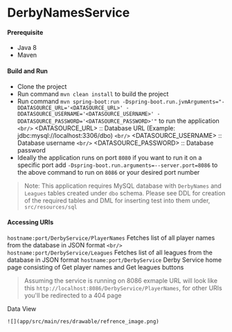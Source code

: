 # DerbyNamesService

#### Prerequisite

- Java 8
- Maven

#### Build and Run

- Clone the project
- Run command `mvn clean install` to build the project
- Run command `mvn spring-boot:run -Dspring-boot.run.jvmArguments="-DDATASOURCE_URL='<DATASOURCE_URL>' -DDATASOURCE_USERNAME='<DATASOURCE_USERNAME>' -DDATASOURCE_PASSWORD='<DATASOURCE_PASSWORD>'"` to run the application `<br/>`
  <DATASOURCE_URL> :: Database URL (Example: jdbc:mysql://localhost:3306/dbo) `<br/>`
  <DATASOURCE_USERNAME> :: Database username `<br/>`
  <DATASOURCE_PASSWORD> :: Database password
- Ideally the application runs on port `8080` if you want to run it on a specific port add `-Dspring-boot.run.arguments=--server.port=8086` to the above command to run on `8086` or your desired port number

> Note: This application requires MySQL database with `DerbyNames` and `Leagues` tables created under `dbo` schema. Please see DDL for creation of the required tables and DML for inserting test into them under, `src/resources/sql`

#### Accessing URIs

`hostname:port/DerbyService/PlayerNames` Fetches list of all player names from the database in JSON format `<br/>`
`hostname:port/DerbyService/Leagues` Fetches list of all leagues from the database in JSON format
`hostname:port/DerbyService` Derby Service home page consisting of Get player names and Get leagues buttons

> Assuming the service is running on 8086 exmaple URL will look like this `http://localhost:8086/DerbyService/PlayerNames`, for other URIs you'll be redirected to a 404 page

Data View


```
![](app/src/main/res/drawable/refrence_image.png)
```
